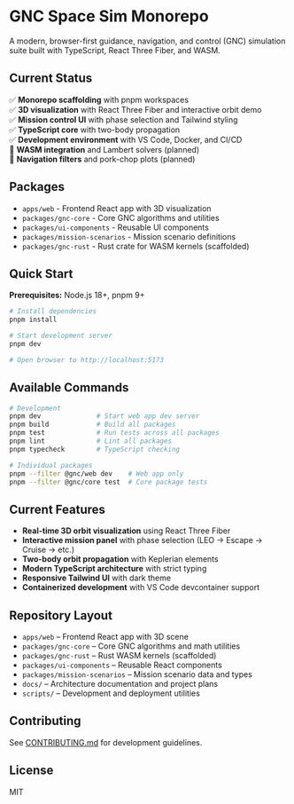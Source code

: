 # GNC Space Sim Monorepo

A modern, browser-first guidance, navigation, and control (GNC) simulation suite built with TypeScript, React Three Fiber, and WASM.

## Current Status

✅ **Monorepo scaffolding** with pnpm workspaces  
✅ **3D visualization** with React Three Fiber and interactive orbit demo  
✅ **Mission control UI** with phase selection and Tailwind styling  
✅ **TypeScript core** with two-body propagation  
✅ **Development environment** with VS Code, Docker, and CI/CD  
🚧 **WASM integration** and Lambert solvers (planned)  
🚧 **Navigation filters** and pork-chop plots (planned)  

## Packages

- `apps/web` - Frontend React app with 3D visualization
- `packages/gnc-core` - Core GNC algorithms and utilities
- `packages/ui-components` - Reusable UI components  
- `packages/mission-scenarios` - Mission scenario definitions
- `packages/gnc-rust` - Rust crate for WASM kernels (scaffolded)

## Quick Start

**Prerequisites:** Node.js 18+, pnpm 9+

```bash
# Install dependencies
pnpm install

# Start development server
pnpm dev

# Open browser to http://localhost:5173
```

## Available Commands

```bash
# Development
pnpm dev              # Start web app dev server
pnpm build            # Build all packages
pnpm test             # Run tests across all packages
pnpm lint             # Lint all packages
pnpm typecheck        # TypeScript checking

# Individual packages
pnpm --filter @gnc/web dev    # Web app only
pnpm --filter @gnc/core test  # Core package tests
```

## Current Features

- **Real-time 3D orbit visualization** using React Three Fiber
- **Interactive mission panel** with phase selection (LEO → Escape → Cruise → etc.)
- **Two-body orbit propagation** with Keplerian elements
- **Modern TypeScript architecture** with strict typing
- **Responsive Tailwind UI** with dark theme
- **Containerized development** with VS Code devcontainer support

## Repository Layout

- `apps/web` – Frontend React app with 3D scene
- `packages/gnc-core` – Core GNC algorithms and math utilities  
- `packages/gnc-rust` – Rust WASM kernels (scaffolded)
- `packages/ui-components` – Reusable React components
- `packages/mission-scenarios` – Mission scenario data and types
- `docs/` – Architecture documentation and project plans
- `scripts/` – Development and deployment utilities

## Contributing

See [CONTRIBUTING.md](CONTRIBUTING.md) for development guidelines.

## License

MIT
